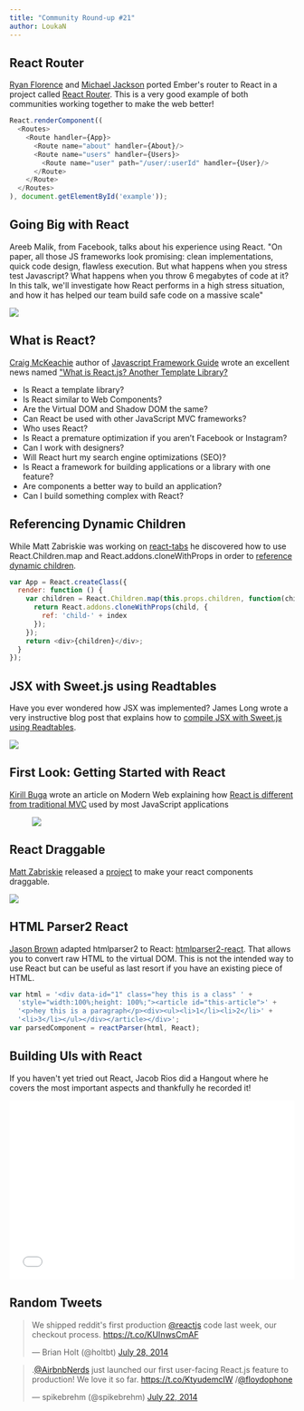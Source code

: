 ```yaml
---
title: "Community Round-up #21"
author: LoukaN
---
```


## React Router
[Ryan Florence](http://ryanflorence.com/) and [Michael Jackson](https://twitter.com/mjackson) ported Ember's router to React in a project called [React Router](https://github.com/rackt/react-router). This is a very good example of both communities working together to make the web better!

```javascript
React.renderComponent((
  <Routes>
    <Route handler={App}>
      <Route name="about" handler={About}/>
      <Route name="users" handler={Users}>
        <Route name="user" path="/user/:userId" handler={User}/>
      </Route>
    </Route>
  </Routes>
), document.getElementById('example'));
```

## Going Big with React

Areeb Malik, from Facebook, talks about his experience using React. "On paper, all those JS frameworks look promising: clean implementations, quick code design, flawless execution. But what happens when you stress test Javascript? What happens when you throw 6 megabytes of code at it? In this talk, we'll investigate how React performs in a high stress situation, and how it has helped our team build safe code on a massive scale"

[![](/react/img/blog/skills-matter.png)](https://skillsmatter.com/skillscasts/5429-going-big-with-react)

<!--
<iframe allowfullscreen="" data-progress="true" frameborder="0" height="390" id="vimeo-player" mozallowfullscreen="" src="//player.vimeo.com/video/100245392?api=1&amp;title=0" webkitallowfullscreen="" width="640"></iframe>
-->


## What is React?

[Craig McKeachie](http://www.funnyant.com/author/admin/) author of [Javascript Framework Guide](http://www.funnyant.com/javascript-framework-guide/) wrote an excellent news named ["What is React.js? Another Template Library?](http://www.funnyant.com/reactjs-what-is-it/)

- Is React a template library?
- Is React similar to Web Components?
- Are the Virtual DOM and Shadow DOM the same?
- Can React be used with other JavaScript MVC frameworks?
- Who uses React?
- Is React a premature optimization if you aren’t Facebook or Instagram?
- Can I work with designers?
- Will React hurt my search engine optimizations (SEO)?
- Is React a framework for building applications or a library with one feature?
- Are components a better way to build an application?
- Can I build something complex with React?


## Referencing Dynamic Children

While Matt Zabriskie was working on [react-tabs](https://www.npmjs.com/package/react-tabs) he discovered how to use React.Children.map and React.addons.cloneWithProps in order to [reference dynamic children](http://www.mattzabriskie.com/blog/react-referencing-dynamic-children).

```javascript
var App = React.createClass({
  render: function () {
    var children = React.Children.map(this.props.children, function(child, index) {
      return React.addons.cloneWithProps(child, {
        ref: 'child-' + index
      });
    });
    return <div>{children}</div>;
  }
});
```


## JSX with Sweet.js using Readtables

Have you ever wondered how JSX was implemented? James Long wrote a very instructive blog post that explains how to [compile JSX with Sweet.js using Readtables](http://jlongster.com/Compiling-JSX-with-Sweet.js-using-Readtables).

[![](/react/img/blog/sweet-jsx.png)](http://jlongster.com/Compiling-JSX-with-Sweet.js-using-Readtables)


## First Look: Getting Started with React

[Kirill Buga](http://modernweb.com/authors/kirill-buga/) wrote an article on Modern Web explaining how [React is different from traditional MVC](http://modernweb.com/2014/07/23/getting-started-reactjs/) used by most JavaScript applications

<figure><a href="http://modernweb.com/2014/07/23/getting-started-reactjs"><img src="/react/img/blog/first-look.png" /></a></figure>


## React Draggable

[Matt Zabriskie](https://github.com/mzabriskie) released a [project](https://github.com/mzabriskie/react-draggable) to make your react components draggable.

[![](/react/img/blog/react-draggable.png)](https://mzabriskie.github.io/react-draggable/example/)


## HTML Parser2 React

[Jason Brown](https://browniefed.github.io/) adapted htmlparser2 to React: [htmlparser2-react](https://www.npmjs.com/package/htmlparser2-react). That allows you to convert raw HTML to the virtual DOM.
This is not the intended way to use React but can be useful as last resort if you have an existing piece of HTML.

```javascript
var html = '<div data-id="1" class="hey this is a class" ' +
  'style="width:100%;height: 100%;"><article id="this-article">' +
  '<p>hey this is a paragraph</p><div><ul><li>1</li><li>2</li>' +
  '<li>3</li></ul></div></article></div>';
var parsedComponent = reactParser(html, React);
```


## Building UIs with React

If you haven't yet tried out React, Jacob Rios did a Hangout where he covers the most important aspects and thankfully he recorded it!

<iframe width="100%" height="315" src="//www.youtube-nocookie.com/embed/lAn7GVoGlKU" frameborder="0" allowfullscreen></iframe>


## Random Tweets

<blockquote class="twitter-tweet" lang="en"><p>We shipped reddit&#39;s first production <a href="https://twitter.com/reactjs">@reactjs</a> code last week, our checkout process.&#10;&#10;<a href="https://t.co/KUInwsCmAF">https://t.co/KUInwsCmAF</a></p>&mdash; Brian Holt (@holtbt) <a href="https://twitter.com/holtbt/statuses/493852312604254208">July 28, 2014</a></blockquote>
<blockquote class="twitter-tweet" lang="en"><p>.<a href="https://twitter.com/AirbnbNerds">@AirbnbNerds</a> just launched our first user-facing React.js feature to production! We love it so far. <a href="https://t.co/KtyudemcIW">https://t.co/KtyudemcIW</a> /<a href="https://twitter.com/floydophone">@floydophone</a></p>&mdash; spikebrehm (@spikebrehm) <a href="https://twitter.com/spikebrehm/statuses/491645223643013121">July 22, 2014</a></blockquote>
